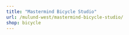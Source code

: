 ```yaml
---
title: "Mastermind Bicycle Studio"
url: /mulund-west/mastermind-bicycle-studio/
shop: bicycle
---
```

